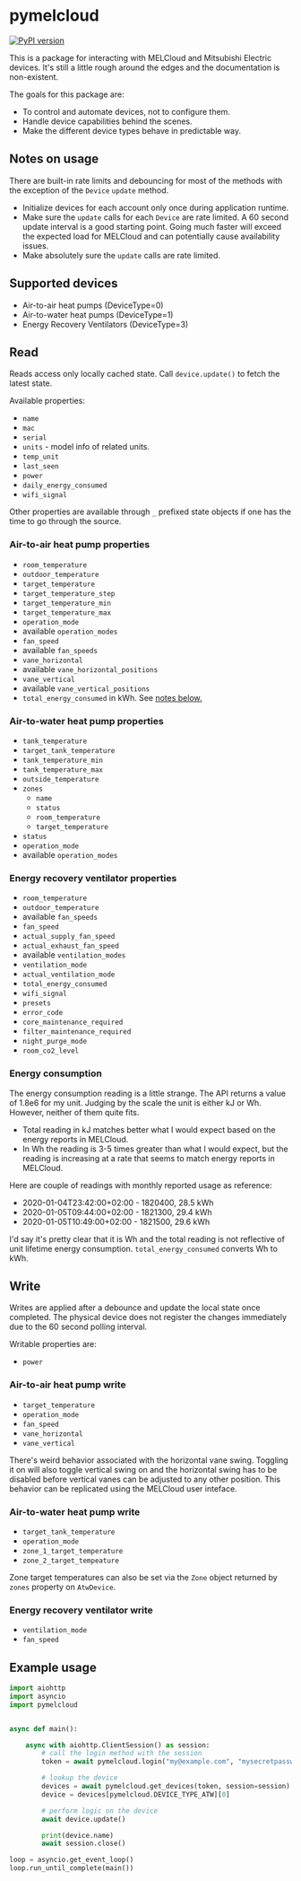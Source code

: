 # pymelcloud

[![PyPI version](https://badge.fury.io/py/pymelcloud.svg)](https://badge.fury.io/py/pymelcloud)

This is a package for interacting with MELCloud and Mitsubishi Electric
devices. It's still a little rough around the edges and the documentation
is non-existent.

The goals for this package are:

* To control and automate devices, not to configure them.
* Handle device capabilities behind the scenes.
* Make the different device types behave in predictable way.

## Notes on usage

There are built-in rate limits and debouncing for most of the methods
with the exception of the `Device` `update` method.

* Initialize devices for each account only once during application
runtime.
* Make sure the `update` calls for each `Device` are rate limited. A 60
second update interval is a good starting point. Going much faster will
exceed the expected load for MELCloud and can potentially cause
availability issues.
* Make absolutely sure the `update` calls are rate limited.

## Supported devices

* Air-to-air heat pumps (DeviceType=0)
* Air-to-water heat pumps (DeviceType=1)
* Energy Recovery Ventilators (DeviceType=3) 

## Read

Reads access only locally cached state. Call `device.update()` to
fetch the latest state.

Available properties:

* `name`
* `mac`
* `serial`
* `units` - model info of related units.
* `temp_unit`
* `last_seen`
* `power`
* `daily_energy_consumed`
* `wifi_signal`


Other properties are available through `_` prefixed state objects if
one has the time to go through the source.

### Air-to-air heat pump properties
* `room_temperature`
* `outdoor_temperature`
* `target_temperature`
* `target_temperature_step`
* `target_temperature_min`
* `target_temperature_max`
* `operation_mode`
* available `operation_modes`
* `fan_speed`
* available `fan_speeds`
* `vane_horizontal`
* available `vane_horizontal_positions`
* `vane_vertical`
* available `vane_vertical_positions`
* `total_energy_consumed` in kWh. See [notes below.](#energy-consumption)

### Air-to-water heat pump properties
* `tank_temperature`
* `target_tank_temperature`
* `tank_temperature_min`
* `tank_temperature_max`
* `outside_temperature`
* `zones`
  * `name`
  * `status`
  * `room_temperature`
  * `target_temperature`
* `status`
* `operation_mode`
* available `operation_modes`

### Energy recovery ventilator properties
* `room_temperature`
* `outdoor_temperature`
* available `fan_speeds`
* `fan_speed`
* `actual_supply_fan_speed`
* `actual_exhaust_fan_speed`
* available `ventilation_modes`
* `ventilation_mode`
* `actual_ventilation_mode`
* `total_energy_consumed`
* `wifi_signal`
* `presets`
* `error_code`
* `core_maintenance_required`
* `filter_maintenance_required`
* `night_purge_mode`
* `room_co2_level`

### Energy consumption

The energy consumption reading is a little strange. The API returns a
value of 1.8e6 for my unit. Judging by the scale the unit is either kJ
or Wh. However, neither of them quite fits.

* Total reading in kJ matches better what I would expect based on the
energy reports in MELCloud.
* In Wh the reading is 3-5 times greater than what I would expect, but
the reading is increasing at a rate that seems to match energy reports
in MELCloud.

Here are couple of readings with monthly reported usage as reference:

* 2020-01-04T23:42:00+02:00 - 1820400, 28.5 kWh
* 2020-01-05T09:44:00+02:00 - 1821300, 29.4 kWh
* 2020-01-05T10:49:00+02:00 - 1821500, 29.6 kWh

I'd say it's pretty clear that it is Wh and the total reading is not
reflective of unit lifetime energy consumption. `total_energy_consumed`
converts Wh to kWh.

## Write

Writes are applied after a debounce and update the local state once
completed. The physical device does not register the changes
immediately due to the 60 second polling interval.

Writable properties are:

* `power`

### Air-to-air heat pump write

* `target_temperature`
* `operation_mode`
* `fan_speed`
* `vane_horizontal`
* `vane_vertical`

There's weird behavior associated with the horizontal vane swing.
Toggling it on will also toggle vertical swing on and the horizontal
swing has to be disabled before vertical vanes can be adjusted to any
other position. This behavior can be replicated using the MELCloud user
inteface.

### Air-to-water heat pump write

* `target_tank_temperature`
* `operation_mode`
* `zone_1_target_temperature`
* `zone_2_target_tempeature`

Zone target temperatures can also be set via the `Zone` object
returned by `zones` property on `AtwDevice`.

### Energy recovery ventilator write

* `ventilation_mode`
* `fan_speed`

## Example usage

```python
import aiohttp
import asyncio
import pymelcloud


async def main():

    async with aiohttp.ClientSession() as session:
        # call the login method with the session
        token = await pymelcloud.login("my@example.com", "mysecretpassword", session=session)

        # lookup the device
        devices = await pymelcloud.get_devices(token, session=session)
        device = devices[pymelcloud.DEVICE_TYPE_ATW][0]

        # perform logic on the device
        await device.update()

        print(device.name)
        await session.close()

loop = asyncio.get_event_loop()
loop.run_until_complete(main())
```
